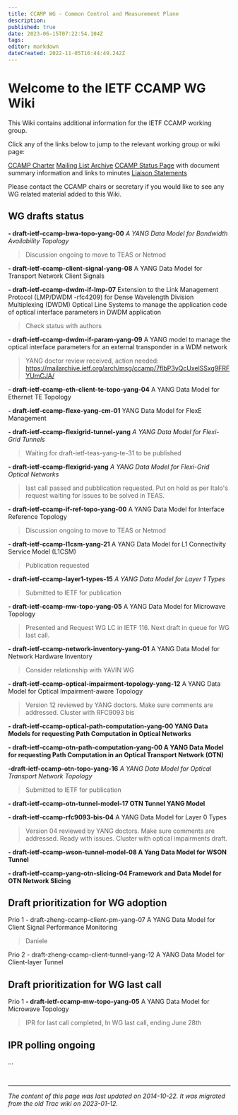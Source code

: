 ```yaml
---
title: CCAMP WG - Common Control and Measurement Plane
description: 
published: true
date: 2023-06-15T07:22:54.104Z
tags: 
editor: markdown
dateCreated: 2022-11-05T16:44:49.242Z
---
```


# Welcome to the IETF CCAMP WG Wiki

This Wiki contains additional information for the IETF CCAMP working group.

Click any of the links below to jump to the relevant working group or wiki page:

[CCAMP Charter](http://www.ietf.org/dyn/wg/charter/ccamp-charter.html)
[Mailing List Archive](http://www.ietf.org/mail-archive/web/ccamp/current/maillist.html)
[CCAMP Status Page](http://tools.ietf.org/wg/ccamp/) with document summary information and links to minutes
[Liaison Statements](https://datatracker.ietf.org/liaison/)



Please contact the CCAMP chairs or secretary if you would like to see any WG related material added to this Wiki.

## WG drafts status

**- draft-ietf-ccamp-bwa-topo-yang-00**
*A YANG Data Model for Bandwidth Availability Topology*
>Discussion ongoing to move to TEAS or Netmod

**- draft-ietf-ccamp-client-signal-yang-08**
A YANG Data Model for Transport Network Client Signals


**- draft-ietf-ccamp-dwdm-if-lmp-07**
Extension to the Link Management Protocol (LMP/DWDM -rfc4209) for Dense Wavelength Division Multiplexing (DWDM) Optical Line Systems to manage the application code of optical interface parameters in DWDM application
>Check status with authors

**- draft-ietf-ccamp-dwdm-if-param-yang-09**
A YANG model to manage the optical interface parameters for an external transponder in a WDM network
> YANG doctor review received, action needed: https://mailarchive.ietf.org/arch/msg/ccamp/7flbP3yQcUxelSSxg9FRFYUmCJA/


**- draft-ietf-ccamp-eth-client-te-topo-yang-04**
A YANG Data Model for Ethernet TE Topology


**- draft-ietf-ccamp-flexe-yang-cm-01**
YANG Data Model for FlexE Management


**- draft-ietf-ccamp-flexigrid-tunnel-yang**
*A YANG Data Model for Flexi-Grid Tunnels*
> Waiting for draft-ietf-teas-yang-te-31 to be published

**- draft-ietf-ccamp-flexigrid-yang**
*A YANG Data Model for Flexi-Grid Optical Networks*
> last call passed and pubblication requested. Put on hold as per Italo's request waiting for issues to be solved in TEAS.


**- draft-ietf-ccamp-if-ref-topo-yang-00**
A YANG Data Model for Interface Reference Topology
>Discussion ongoing to move to TEAS or Netmod


**- draft-ietf-ccamp-l1csm-yang-21**
A YANG Data Model for L1 Connectivity Service Model (L1CSM)
> Publication requested


**- draft-ietf-ccamp-layer1-types-15**
*A YANG Data Model for Layer 1 Types*
> Submitted to IETF for publication

**- draft-ietf-ccamp-mw-topo-yang-05**
A YANG Data Model for Microwave Topology
> Presented and Request WG LC in IETF 116. Next draft in queue for WG last call.

**- draft-ietf-ccamp-network-inventory-yang-01**
A YANG Data Model for Network Hardware Inventory
> Consider relationship with YAVIN WG

**- draft-ietf-ccamp-optical-impairment-topology-yang-12**
A YANG Data Model for Optical Impairment-aware Topology
> Version 12 reviewed by YANG doctors. Make sure comments are addressed. Cluster with RFC9093 bis


**- draft-ietf-ccamp-optical-path-computation-yang-00
YANG Data Models for requesting Path Computation in Optical Networks**

**- draft-ietf-ccamp-otn-path-computation-yang-00
A YANG Data Model for requesting Path Computation in an Optical Transport Network (OTN)**

**-draft-ietf-ccamp-otn-topo-yang-16**
*A YANG Data Model for Optical Transport Network Topology*
> Submitted to IETF for publication

**- draft-ietf-ccamp-otn-tunnel-model-17
OTN Tunnel YANG Model**

**- draft-ietf-ccamp-rfc9093-bis-04**
A YANG Data Model for Layer 0 Types
>Version 04 reviewed by YANG doctors. Make sure comments are addressed. Ready with issues. Cluster with optical impairments draft.

**- draft-ietf-ccamp-wson-tunnel-model-08
A Yang Data Model for WSON Tunnel**

**- draft-ietf-ccamp-yang-otn-slicing-04
Framework and Data Model for OTN Network Slicing**


## Draft prioritization for WG adoption
Prio 1 - draft-zheng-ccamp-client-pm-yang-07
A YANG Data Model for Client Signal Performance Monitoring
>Daniele

Prio 2 - draft-zheng-ccamp-client-tunnel-yang-12
A YANG Data Model for Client-layer Tunnel

## Draft prioritization for WG last call
Prio 1 **- draft-ietf-ccamp-mw-topo-yang-05**
A YANG Data Model for Microwave Topology
>IPR for last call completed, In WG last call, ending June 28th



## IPR polling ongoing
...

&nbsp;
&nbsp;
&nbsp;

---

*The content of this page was last updated on 2014-10-22. It was migrated from the old Trac wiki on 2023-01-12.*
